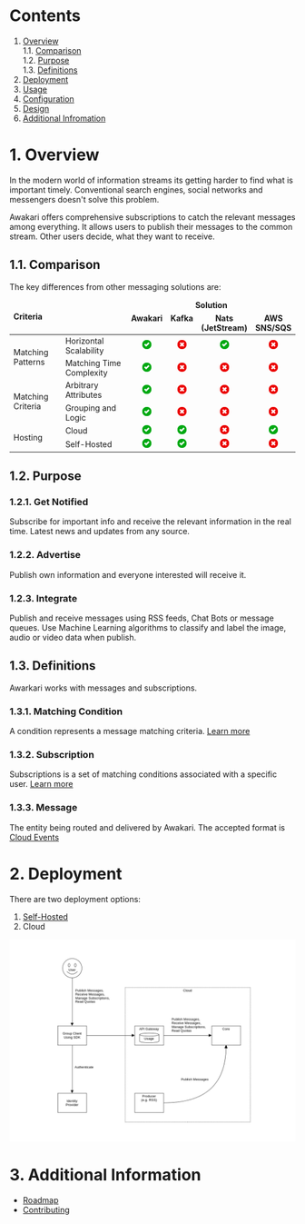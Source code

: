 # Contents

1. [Overview](#1-overview)<br/>
   1.1. [Comparison](#11-comparison)<br/>
   1.2. [Purpose](#12-purpose)<br/>
   1.3. [Definitions](#13-definitions)<br/>
2. [Deployment](#2-deployment)<br/>
3. [Usage](#3-usage)<br/>
4. [Configuration](#4-configuration)<br/>
5. [Design](#5-design)<br/>
6. [Additional Infromation](#6-additional-information)<br/>

# 1. Overview

In the modern world of information streams its getting harder to find what is important timely.
Conventional search engines, social networks and messengers doesn't solve this problem.

Awakari offers comprehensive subscriptions to catch the relevant messages among everything.
It allows users to publish their messages to the common stream.
Other users decide, what they want to receive.

## 1.1. Comparison

The key differences from other messaging solutions are:
<table>
    <thead>
        <tr>
            <td rowspan="2" colspan="2"><b>Criteria</b></td>
            <td colspan="4" align="center"><b>Solution</b></td>
        </tr>
        <tr>
            <td align="center" valign="top"><b>Awakari</b></td>
            <td align="center" valign="top"><b>Kafka</b></td>
            <td align="center" valign="top"><b>Nats<br/>(JetStream)</b></td>
            <td align="center" valign="top"><b>AWS<br/>SNS/SQS</b></td>
        </tr>
    </thead>
    <tbody>
        <tr>
            <td rowspan="2">Matching Patterns</td>
            <td>Horizontal Scalability</td>
            <td align="center"><img width="16px" src="icon-yes.svg" title=""/></td>
            <td align="center"><img width="16px" src="icon-no.svg" title="consumer-side topic matching"/></td>
            <td align="center"><img width="16px" src="icon-yes.svg" title=""/></td>
            <td align="center"><img width="16px" src="icon-no.svg" title="not applicable"/></td>
        </tr>
        <tr>
            <td>Matching Time Complexity</td>
            <td align="center"><img width="16px" src="icon-yes.svg" title="O(log(N)) for kiwi-tree subscriptions"/></td>
            <td align="center"><img width="16px" src="icon-no.svg" title="O(N)"/></td>
            <td align="center"><img width="16px" src="icon-no.svg" title="O(N)"/></td>
            <td align="center"><img width="16px" src="icon-no.svg" title="not applicable"/></td>
        </tr>
        <tr>
            <td rowspan="2">Matching Criteria</td> 
            <td>Arbitrary Attributes</td>
            <td align="center"><img width="16px" src="icon-yes.svg" title="Any metadata (key/value)"/></td>
            <td align="center"><img width="16px" src="icon-no.svg" title="Topic only"/></td>
            <td align="center"><img width="16px" src="icon-no.svg" title="Subject only"/></td>
            <td align="center"><img width="16px" src="icon-no.svg" title="Topic only"/></td>
        </tr>
        <tr>
            <td>Grouping and Logic</td>
            <td align="center"><img width="16px" src="icon-yes.svg" title="nested arbitrary groups + logic and/or/xor"/></td>
            <td align="center"><img width="16px" src="icon-no.svg" title=""/></td>
            <td align="center"><img width="16px" src="icon-no.svg" title=""/></td>
            <td align="center"><img width="16px" src="icon-no.svg" title="the only option available is to subscribe queue to multiple topics"/></td>
        </tr>
        <tr>
            <td rowspan="2">Hosting</td> 
            <td>Cloud</td>
            <td align="center"><img width="16px" src="icon-yes.svg" /></td>
            <td align="center"><img width="16px" src="icon-yes.svg" /></td>
            <td align="center"><img width="16px" src="icon-no.svg" /></td>
            <td align="center"><img width="16px" src="icon-yes.svg" /></td>
        </tr>
        <tr>
            <td>Self-Hosted</td>
            <td align="center"><img width="16px" src="icon-yes.svg"/></td>
            <td align="center"><img width="16px" src="icon-yes.svg" title=""/></td>
            <td align="center"><img width="16px" src="icon-no.svg" title=""/></td>
            <td align="center"><img width="16px" src="icon-no.svg" title=""/></td>
        </tr>
    </tbody>
</table>

## 1.2. Purpose

### 1.2.1. Get Notified 

Subscribe for important info and receive the relevant information in the real time.
Latest news and updates from any source.

### 1.2.2. Advertise

Publish own information and everyone interested will receive it.

### 1.2.3. Integrate

Publish and receive messages using RSS feeds, Chat Bots or message queues.
Use Machine Learning algorithms to classify and label the image, audio or video data when publish.

## 1.3. Definitions

Awarkari works with messages and subscriptions.

### 1.3.1. Matching Condition

A condition represents a message matching criteria. [Learn more](https://github.com/awakari/subscriptions#121-condition)

### 1.3.2. Subscription

Subscriptions is a set of matching conditions associated with a specific user.
[Learn more](https://github.com/awakari/subscriptions#122-subscription)

### 1.3.3. Message

The entity being routed and delivered by Awakari. The accepted format is [Cloud Events](https://cloudevents.io)

# 2. Deployment

There are two deployment options:
1. [Self-Hosted](https://github.com/awakari/core#3-deployment)
2. Cloud

![components](components.png)

# 3. Additional Information

* [Roadmap](ROADMAP.md)
* [Contributing](CONTRIBUTING.md)
